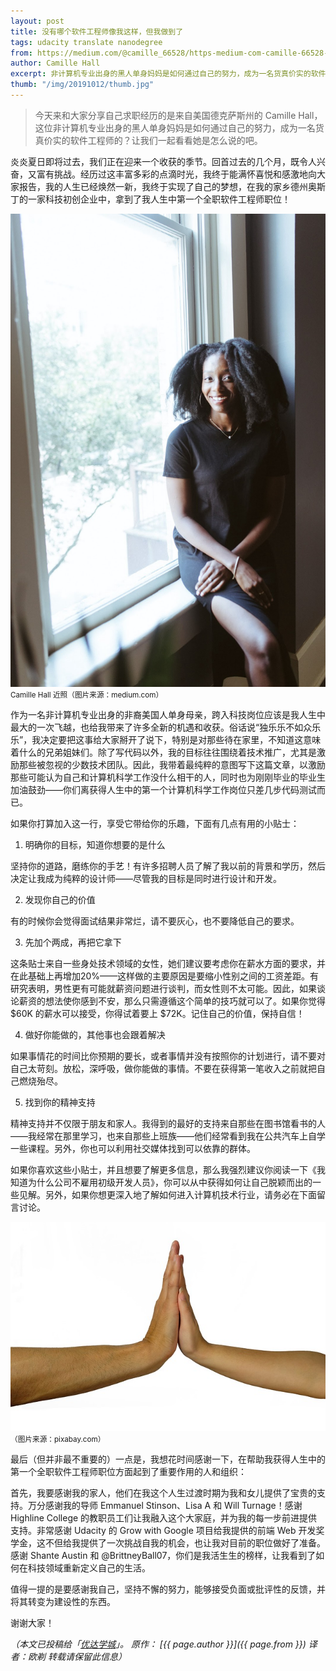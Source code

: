 ```yaml
---
layout: post
title: 没有哪个软件工程师像我这样，但我做到了
tags: udacity translate nanodegree
from: https://medium.com/@camille_66528/https-medium-com-camille-66528-software-engineers-dont-look-like-me-until-they-do-6b2d9b39bdb0
author: Camille Hall
excerpt: 非计算机专业出身的黑人单身妈妈是如何通过自己的努力，成为一名货真价实的软件工程师的？
thumb: "/img/20191012/thumb.jpg"
---
```


> 今天来和大家分享自己求职经历的是来自美国德克萨斯州的 Camille Hall，这位非计算机专业出身的黑人单身妈妈是如何通过自己的努力，成为一名货真价实的软件工程师的？让我们一起看看她是怎么说的吧。

炎炎夏日即将过去，我们正在迎来一个收获的季节。回首过去的几个月，既令人兴奋，又富有挑战。经历过这丰富多彩的点滴时光，我终于能满怀喜悦和感激地向大家报告，我的人生已经焕然一新，我终于实现了自己的梦想，在我的家乡德州奥斯丁的一家科技初创企业中，拿到了我人生中第一个全职软件工程师职位！

<img src="/img/20191012/001.jpg" alt="" /><br><small>Camille Hall 近照（图片来源：medium.com）</small>

作为一名非计算机专业出身的非裔美国人单身母亲，跨入科技岗位应该是我人生中最大的一次飞越，也给我带来了许多全新的机遇和收获。俗话说“独乐乐不如众乐乐”，我决定要把这事给大家掰开了说下，特别是对那些待在家里，不知道这意味着什么的兄弟姐妹们。除了写代码以外，我的目标往往围绕着技术推广，尤其是激励那些被忽视的少数技术团队。因此，我带着最纯粹的意图写下这篇文章，以激励那些可能认为自己和计算机科学工作没什么相干的人，同时也为刚刚毕业的毕业生加油鼓劲——你们离获得人生中的第一个计算机科学工作岗位只差几步代码测试而已。

如果你打算加入这一行，享受它带给你的乐趣，下面有几点有用的小贴士：

1. 明确你的目标，知道你想要的是什么

  坚持你的道路，磨练你的手艺！有许多招聘人员了解了我以前的背景和学历，然后决定让我成为纯粹的设计师——尽管我的目标是同时进行设计和开发。
  
2. 发现你自己的价值

  有的时候你会觉得面试结果非常烂，请不要灰心，也不要降低自己的要求。

3. 先加个两成，再把它拿下

  这条贴士来自一些身处技术领域的女性，她们建议要考虑你在薪水方面的要求，并在此基础上再增加20%——这样做的主要原因是要缩小性别之间的工资差距。有研究表明，男性更有可能就薪资问题进行谈判，而女性则不太可能。因此，如果谈论薪资的想法使你感到不安，那么只需遵循这个简单的技巧就可以了。如果你觉得 $60K 的薪水可以接受，你得试着要上 $72K。记住自己的价值，保持自信！

4. 做好你能做的，其他事也会跟着解决

  如果事情花的时间比你预期的要长，或者事情并没有按照你的计划进行，请不要对自己太苛刻。放松，深呼吸，做你能做的事情。不要在获得第一笔收入之前就把自己燃烧殆尽。

5. 找到你的精神支持

  精神支持并不仅限于朋友和家人。我得到的最好的支持来自那些在图书馆看书的人——我经常在那里学习，也来自那些上班族——他们经常看到我在公共汽车上自学一些课程。另外，你也可以利用社交媒体找到可以依靠的群体。

如果你喜欢这些小贴士，并且想要了解更多信息，那么我强烈建议你阅读一下《我知道为什么公司不雇用初级开发人员》，你可以从中获得如何让自己脱颖而出的一些见解。另外，如果你想更深入地了解如何进入计算机技术行业，请务必在下面留言讨论。


<img src="/img/20191012/002.jpg" alt="" /><br><small>（图片来源：pixabay.com）</small>

最后（但并非最不重要的）一点是，我想花时间感谢一下，在帮助我获得人生中的第一个全职软件工程师职位方面起到了重要作用的人和组织：

首先，我要感谢我的家人，他们在我这个人生过渡时期为我和女儿提供了宝贵的支持。万分感谢我的导师 Emmanuel Stinson、Lisa A 和 Will Turnage！感谢 Highline College 的教职员工们让我融入这个大家庭，并为我的每一步前进提供支持。非常感谢 Udacity 的 Grow with Google 项目给我提供的前端 Web 开发奖学金，这不但给我提供了一次挑战自我的机会，也让我对目前的职位做好了准备。感谢 Shante Austin 和 @BrittneyBall07，你们是我活生生的榜样，让我看到了如何在科技领域重新定义自己的生活。

值得一提的是要感谢我自己，坚持不懈的努力，能够接受负面或批评性的反馈，并将其转变为建设性的东西。

谢谢大家！

_（本文已投稿给「[优达学城](https://cn.udacity.com)」。 原作： [{{ page.author }}]({{ page.from }}) 译者：欧剃 转载请保留此信息）_

